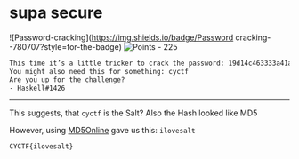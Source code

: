 # supa secure

![Password-cracking](https://img.shields.io/badge/Password cracking--780707?style=for-the-badge) ![Points - 225](https://img.shields.io/badge/Points-225-9cf?style=for-the-badge)

```txt
This time it’s a little tricker to crack the password: 19d14c463333a41a1538dbf9eb76aadf
You might also need this for something: cyctf
Are you up for the challenge?
- Haskell#1426
```

---

This suggests, that `cyctf` is the Salt? Also the Hash looked like MD5

However, using [MD5Online](https://www.md5online.org/md5-decrypt.html) gave us this: `ilovesalt`

`CYCTF{ilovesalt}`

